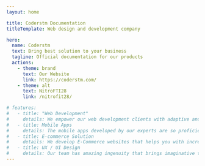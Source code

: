 ```yaml
---
layout: home

title: Coderstm Documentation
titleTemplate: Web design and development company

hero:
  name: Coderstm
  text: Bring best solution to your business
  tagline: Official documentation for our products
  actions:
    - theme: brand
      text: Our Website
      link: https://coderstm.com/
    - theme: alt
      text: NitroFTI28
      link: /nitrofit28/

# features:
#   - title: "Web Development"
#     details: We empower our web development clients with adaptive and responsive websites built using Nodejs, Laravel, WordPress, Vue & many such proprietary web development technologies.
#   - title: Mobile Apps
#     details: The mobile apps developed by our experts are so proficient that one can simply fall for the designs and its robust functionality. We develop feature-centric native and hybrid apps.
#   - title: E-commerce Solution
#     details: We develop E-Commerce websites that helps you with increased traffic, higher retention and increased return-in-investment. 
#   - title: UX / UI Design
#     details: Our team has amazing ingenuity that brings imaginative thoughts and provides the highest attention to detail using the latest and time-tested technologies.
---
```





